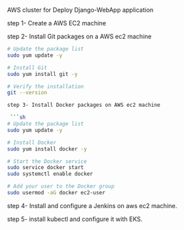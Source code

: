 AWS cluster for Deploy Django-WebApp application

 step 1- Create a AWS EC2 machine

 step 2- Install Git packages on a AWS ec2 machine

 ```sh
 # Update the package list
sudo yum update -y

# Install Git
sudo yum install git -y

# Verify the installation
git --version

step 3- Install Docker packages on AWS ec2 machine

  ```sh
# Update the package list
sudo yum update -y

# Install Docker
sudo yum install docker -y

# Start the Docker service
sudo service docker start
sudo systemctl enable docker

# Add your user to the Docker group
sudo usermod -aG docker ec2-user
```

 step 4- Install and configure a Jenkins on aws ec2 machine.

 step 5- install kubectl and configure it with EKS.
